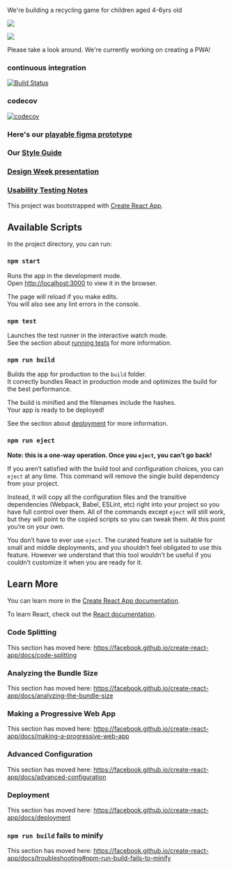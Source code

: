 

We're building a recycling game for children aged 4-6yrs old

![](https://media.giphy.com/media/KhlVSyjsbx18A/giphy.gif) 

![](https://i.imgur.com/bM8eitE.gif)



Please take a look around. We're currently working on creating a PWA!

### continuous integration 
[![Build Status](https://travis-ci.org/fac18/recycling-game.svg?branch=master)](https://travis-ci.org/fac18/recycling-game)

### codecov
[![codecov](https://codecov.io/gh/fac18/recycling-game/branch/master/graph/badge.svg)](https://codecov.io/gh/fac18/recycling-game)

### Here's our [playable figma prototype](https://www.figma.com/proto/0JWLkTWl4IFKRodfEZkkky/Recycling-Game?node-id=177%3A235&scaling=scale-down)

### Our [Style Guide](https://www.figma.com/file/0JWLkTWl4IFKRodfEZkkky/Recycling-Game?node-id=36%3A0)

### [Design Week presentation](https://hackmd.io/@XI0fc2MpTIuI1L-y-LwoxA/SJyRokLxL#/)

### [Usability Testing Notes](https://github.com/fac18/recycling-game/issues/2)













This project was bootstrapped with [Create React App](https://github.com/facebook/create-react-app).

## Available Scripts

In the project directory, you can run:

### `npm start`

Runs the app in the development mode.<br />
Open [http://localhost:3000](http://localhost:3000) to view it in the browser.

The page will reload if you make edits.<br />
You will also see any lint errors in the console.

### `npm test`

Launches the test runner in the interactive watch mode.<br />
See the section about [running tests](https://facebook.github.io/create-react-app/docs/running-tests) for more information.

### `npm run build`

Builds the app for production to the `build` folder.<br />
It correctly bundles React in production mode and optimizes the build for the best performance.

The build is minified and the filenames include the hashes.<br />
Your app is ready to be deployed!

See the section about [deployment](https://facebook.github.io/create-react-app/docs/deployment) for more information.

### `npm run eject`

**Note: this is a one-way operation. Once you `eject`, you can’t go back!**

If you aren’t satisfied with the build tool and configuration choices, you can `eject` at any time. This command will remove the single build dependency from your project.

Instead, it will copy all the configuration files and the transitive dependencies (Webpack, Babel, ESLint, etc) right into your project so you have full control over them. All of the commands except `eject` will still work, but they will point to the copied scripts so you can tweak them. At this point you’re on your own.

You don’t have to ever use `eject`. The curated feature set is suitable for small and middle deployments, and you shouldn’t feel obligated to use this feature. However we understand that this tool wouldn’t be useful if you couldn’t customize it when you are ready for it.

## Learn More

You can learn more in the [Create React App documentation](https://facebook.github.io/create-react-app/docs/getting-started).

To learn React, check out the [React documentation](https://reactjs.org/).

### Code Splitting

This section has moved here: https://facebook.github.io/create-react-app/docs/code-splitting

### Analyzing the Bundle Size

This section has moved here: https://facebook.github.io/create-react-app/docs/analyzing-the-bundle-size

### Making a Progressive Web App

This section has moved here: https://facebook.github.io/create-react-app/docs/making-a-progressive-web-app

### Advanced Configuration

This section has moved here: https://facebook.github.io/create-react-app/docs/advanced-configuration

### Deployment

This section has moved here: https://facebook.github.io/create-react-app/docs/deployment

### `npm run build` fails to minify

This section has moved here: https://facebook.github.io/create-react-app/docs/troubleshooting#npm-run-build-fails-to-minify
